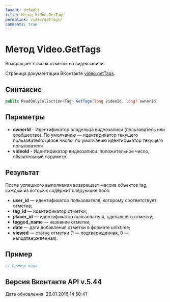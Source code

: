 ```yaml
---
layout: default
title: Метод Video.GetTags
permalink: video/getTags/
comments: true
---
```

# Метод Video.GetTags
Возвращает список отметок на видеозаписи.

Страница документации ВКонтакте [video.getTags](https://vk.com/dev/video.getTags).
## Синтаксис
``` csharp
public ReadOnlyCollection<Tag> GetTags(long videoId, long? ownerId)
```

## Параметры
+ **ownerId** - Идентификатор владельца видеозаписи (пользователь или сообщество). По умолчанию — идентификатор текущего пользователя. целое число, по умолчанию идентификатор текущего пользователя
+ **videoId** - Идентификатор видеозаписи. положительное число, обязательный параметр

## Результат
После успешного выполнения возвращает массив объектов tag, каждый из которых содержит следующие поля: 

+ **user_id** — идентификатор пользователя, которому соответствует отметка; 
+ **tag_id** — идентификатор отметки; 
+ **placer_id** — идентификатор пользователя, сделавшего отметку; 
+ **tagged_name** — название отметки; 
+ **date** — дата добавления отметки в формате unixtime; 
+ **viewed** — статус отметки (1 — подтвержденная, 0 — неподтвержденная).

## Пример
``` csharp
// Пример кода
```

## Версия Вконтакте API v.5.44
Дата обновления: 26.01.2016 14:50:41
